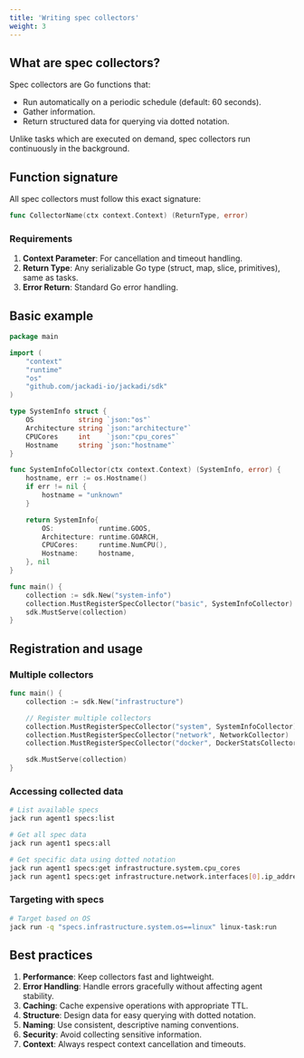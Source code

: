 ```yaml
---
title: 'Writing spec collectors'
weight: 3
---
```


## What are spec collectors?

Spec collectors are Go functions that:
* Run automatically on a periodic schedule (default: 60 seconds).
* Gather information.
* Return structured data for querying via dotted notation.

Unlike tasks which are executed on demand, spec collectors run continuously in the background.

## Function signature

All spec collectors must follow this exact signature:

```go
func CollectorName(ctx context.Context) (ReturnType, error)
```

### Requirements

1. **Context Parameter**: For cancellation and timeout handling.
2. **Return Type**: Any serializable Go type (struct, map, slice, primitives), same as tasks.
3. **Error Return**: Standard Go error handling.

## Basic example

```go
package main

import (
	"context"
	"runtime"
	"os"
	"github.com/jackadi-io/jackadi/sdk"
)

type SystemInfo struct {
	OS           string `json:"os"`
	Architecture string `json:"architecture"`
	CPUCores     int    `json:"cpu_cores"`
	Hostname     string `json:"hostname"`
}

func SystemInfoCollector(ctx context.Context) (SystemInfo, error) {
	hostname, err := os.Hostname()
	if err != nil {
		hostname = "unknown"
	}

	return SystemInfo{
		OS:           runtime.GOOS,
		Architecture: runtime.GOARCH,
		CPUCores:     runtime.NumCPU(),
		Hostname:     hostname,
	}, nil
}

func main() {
	collection := sdk.New("system-info")
	collection.MustRegisterSpecCollector("basic", SystemInfoCollector)
	sdk.MustServe(collection)
}
```

## Registration and usage

### Multiple collectors

```go
func main() {
	collection := sdk.New("infrastructure")

	// Register multiple collectors
	collection.MustRegisterSpecCollector("system", SystemInfoCollector)
	collection.MustRegisterSpecCollector("network", NetworkCollector)
	collection.MustRegisterSpecCollector("docker", DockerStatsCollector)

	sdk.MustServe(collection)
}
```

### Accessing collected data

```sh
# List available specs
jack run agent1 specs:list

# Get all spec data
jack run agent1 specs:all

# Get specific data using dotted notation
jack run agent1 specs:get infrastructure.system.cpu_cores
jack run agent1 specs:get infrastructure.network.interfaces[0].ip_address
```

### Targeting with specs

```sh
# Target based on OS
jack run -q "specs.infrastructure.system.os==linux" linux-task:run
```

## Best practices

1. **Performance**: Keep collectors fast and lightweight.
2. **Error Handling**: Handle errors gracefully without affecting agent stability.
3. **Caching**: Cache expensive operations with appropriate TTL.
4. **Structure**: Design data for easy querying with dotted notation.
5. **Naming**: Use consistent, descriptive naming conventions.
6. **Security**: Avoid collecting sensitive information.
7. **Context**: Always respect context cancellation and timeouts.

